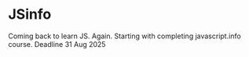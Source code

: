 # JSinfo
Coming back to learn JS. Again. Starting with completing javascript.info course. Deadline 31 Aug 2025
